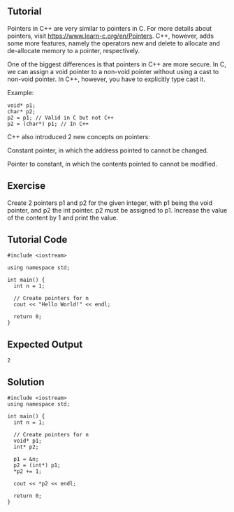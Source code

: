 Tutorial
--------

Pointers in C++ are very similar to pointers in C. For more details about pointers, visit https://www.learn-c.org/en/Pointers.
C++, however, adds some more features, namely the operators new and delete to allocate and de-allocate memory to a pointer, respectively.

One of the biggest differences is that pointers in C++ are more secure. In C, we can assign a void pointer to a non-void pointer without using a cast to non-void pointer. In C++, however, you have to explicitly type cast it.

Example:

    void* p1;
    char* p2;
    p2 = p1; // Valid in C but not C++
    p2 = (char*) p1; // In C++

C++ also introduced 2 new concepts on pointers:

Constant pointer, in which the address pointed to cannot be changed.

Pointer to constant, in which the contents pointed to cannot be modified.

Exercise
--------

Create 2 pointers p1 and p2 for the given integer, with p1 being the void pointer, and p2 the int pointer. p2 must be assigned to p1. Increase the value of the content by 1 and print the value.

Tutorial Code
-------------

    #include <iostream>
    
    using namespace std;
    
    int main() {
      int n = 1;
      
      // Create pointers for n
      cout << "Hello World!" << endl;
      
      return 0;
    }

Expected Output
--------
    
    2

Solution
--------

    #include <iostream>
    using namespace std;
    
    int main() {
      int n = 1;
      
      // Create pointers for n
      void* p1;
      int* p2;
      
      p1 = &n;
      p2 = (int*) p1;
      *p2 += 1;
      
      cout << *p2 << endl;
      
      return 0;
    }
